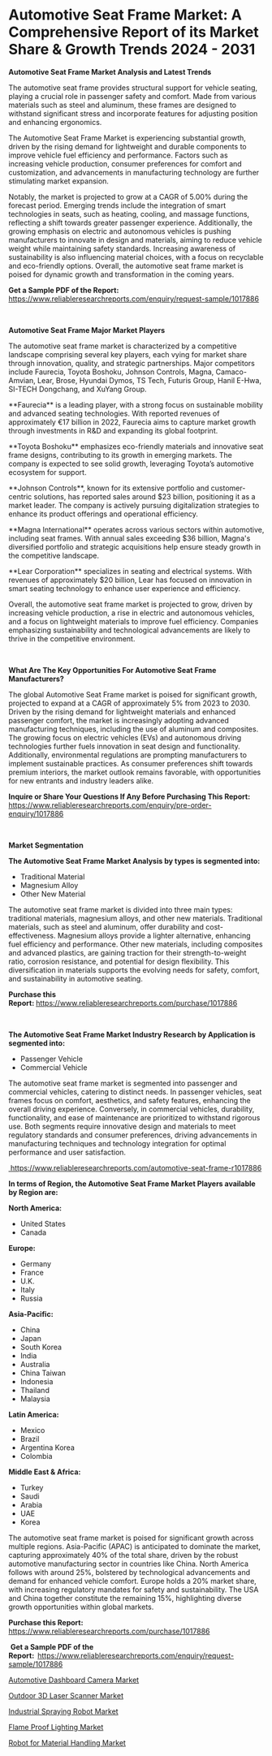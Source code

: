 <p><h1>Automotive Seat Frame Market: A Comprehensive Report of its Market Share & Growth Trends 2024 - 2031</h1></p><p><strong>Automotive Seat Frame Market Analysis and Latest Trends</strong></p>
<p><p>The automotive seat frame provides structural support for vehicle seating, playing a crucial role in passenger safety and comfort. Made from various materials such as steel and aluminum, these frames are designed to withstand significant stress and incorporate features for adjusting position and enhancing ergonomics. </p><p>The Automotive Seat Frame Market is experiencing substantial growth, driven by the rising demand for lightweight and durable components to improve vehicle fuel efficiency and performance. Factors such as increasing vehicle production, consumer preferences for comfort and customization, and advancements in manufacturing technology are further stimulating market expansion. </p><p>Notably, the market is projected to grow at a CAGR of 5.00% during the forecast period. Emerging trends include the integration of smart technologies in seats, such as heating, cooling, and massage functions, reflecting a shift towards greater passenger experience. Additionally, the growing emphasis on electric and autonomous vehicles is pushing manufacturers to innovate in design and materials, aiming to reduce vehicle weight while maintaining safety standards. Increasing awareness of sustainability is also influencing material choices, with a focus on recyclable and eco-friendly options. Overall, the automotive seat frame market is poised for dynamic growth and transformation in the coming years.</p></p>
<p><strong>Get a Sample PDF of the Report:&nbsp;</strong> <a href="https://www.reliableresearchreports.com/enquiry/request-sample/1017886?utm_campaign=24&utm_medium=2&utm_source=Github&utm_content=ia&utm_term=01112024&utm_id=automotive-seat-frame">https://www.reliableresearchreports.com/enquiry/request-sample/1017886</a></p>
<p>&nbsp;</p>
<p><strong>Automotive Seat Frame Major Market Players</strong></p>
<p><p>The automotive seat frame market is characterized by a competitive landscape comprising several key players, each vying for market share through innovation, quality, and strategic partnerships. Major competitors include Faurecia, Toyota Boshoku, Johnson Controls, Magna, Camaco-Amvian, Lear, Brose, Hyundai Dymos, TS Tech, Futuris Group, Hanil E-Hwa, SI-TECH Dongchang, and XuYang Group.</p><p>**Faurecia** is a leading player, with a strong focus on sustainable mobility and advanced seating technologies. With reported revenues of approximately €17 billion in 2022, Faurecia aims to capture market growth through investments in R&D and expanding its global footprint.</p><p>**Toyota Boshoku** emphasizes eco-friendly materials and innovative seat frame designs, contributing to its growth in emerging markets. The company is expected to see solid growth, leveraging Toyota’s automotive ecosystem for support.</p><p>**Johnson Controls**, known for its extensive portfolio and customer-centric solutions, has reported sales around $23 billion, positioning it as a market leader. The company is actively pursuing digitalization strategies to enhance its product offerings and operational efficiency.</p><p>**Magna International** operates across various sectors within automotive, including seat frames. With annual sales exceeding $36 billion, Magna's diversified portfolio and strategic acquisitions help ensure steady growth in the competitive landscape.</p><p>**Lear Corporation** specializes in seating and electrical systems. With revenues of approximately $20 billion, Lear has focused on innovation in smart seating technology to enhance user experience and efficiency.</p><p>Overall, the automotive seat frame market is projected to grow, driven by increasing vehicle production, a rise in electric and autonomous vehicles, and a focus on lightweight materials to improve fuel efficiency. Companies emphasizing sustainability and technological advancements are likely to thrive in the competitive environment.</p></p>
<p>&nbsp;</p>
<p><strong>What Are The Key Opportunities For Automotive Seat Frame Manufacturers?</strong></p>
<p><p>The global Automotive Seat Frame market is poised for significant growth, projected to expand at a CAGR of approximately 5% from 2023 to 2030. Driven by the rising demand for lightweight materials and enhanced passenger comfort, the market is increasingly adopting advanced manufacturing techniques, including the use of aluminum and composites. The growing focus on electric vehicles (EVs) and autonomous driving technologies further fuels innovation in seat design and functionality. Additionally, environmental regulations are prompting manufacturers to implement sustainable practices. As consumer preferences shift towards premium interiors, the market outlook remains favorable, with opportunities for new entrants and industry leaders alike.</p></p>
<p><strong>Inquire or Share Your Questions If Any Before Purchasing This Report:</strong> <a href="https://www.reliableresearchreports.com/enquiry/pre-order-enquiry/1017886?utm_campaign=24&utm_medium=2&utm_source=Github&utm_content=ia&utm_term=01112024&utm_id=automotive-seat-frame">https://www.reliableresearchreports.com/enquiry/pre-order-enquiry/1017886</a></p>
<p>&nbsp;</p>
<p><strong>Market Segmentation</strong></p>
<p><strong>The Automotive Seat Frame Market Analysis by types is segmented into:</strong></p>
<p><ul><li>Traditional Material</li><li>Magnesium Alloy</li><li>Other New Material</li></ul></p>
<p><p>The automotive seat frame market is divided into three main types: traditional materials, magnesium alloys, and other new materials. Traditional materials, such as steel and aluminum, offer durability and cost-effectiveness. Magnesium alloys provide a lighter alternative, enhancing fuel efficiency and performance. Other new materials, including composites and advanced plastics, are gaining traction for their strength-to-weight ratio, corrosion resistance, and potential for design flexibility. This diversification in materials supports the evolving needs for safety, comfort, and sustainability in automotive seating.</p></p>
<p><strong>Purchase this Report:&nbsp;</strong><a href="https://www.reliableresearchreports.com/purchase/1017886?utm_campaign=24&utm_medium=2&utm_source=Github&utm_content=ia&utm_term=01112024&utm_id=automotive-seat-frame">https://www.reliableresearchreports.com/purchase/1017886</a></p>
<p>&nbsp;</p>
<p><strong>The Automotive Seat Frame Market Industry Research by Application is segmented into:</strong></p>
<p><ul><li>Passenger Vehicle</li><li>Commercial Vehicle</li></ul></p>
<p><p>The automotive seat frame market is segmented into passenger and commercial vehicles, catering to distinct needs. In passenger vehicles, seat frames focus on comfort, aesthetics, and safety features, enhancing the overall driving experience. Conversely, in commercial vehicles, durability, functionality, and ease of maintenance are prioritized to withstand rigorous use. Both segments require innovative design and materials to meet regulatory standards and consumer preferences, driving advancements in manufacturing techniques and technology integration for optimal performance and user satisfaction.</p></p>
<p><a href="https://www.reliableresearchreports.com/automotive-seat-frame-r1017886?utm_campaign=24&utm_medium=2&utm_source=Github&utm_content=ia&utm_term=01112024&utm_id=automotive-seat-frame">&nbsp;https://www.reliableresearchreports.com/automotive-seat-frame-r1017886</a></p>
<p><strong>In terms of Region, the Automotive Seat Frame Market Players available by Region are:</strong></p>
<p>
    <p> <strong> North America: </strong>
        <ul>
            <li>United States</li>
            <li>Canada</li>
        </ul>
        </p> 
    <p> <strong> Europe: </strong>
        <ul>
            <li>Germany</li>
            <li>France</li>
            <li>U.K.</li>
            <li>Italy</li>
            <li>Russia</li>
        </ul>
        </p> 
    <p> <strong> Asia-Pacific: </strong>
        <ul>
            <li>China</li>
            <li>Japan</li>
            <li>South Korea</li>
            <li>India</li>
            <li>Australia</li>
            <li>China Taiwan</li>
            <li>Indonesia</li>
            <li>Thailand</li>
            <li>Malaysia</li>
        </ul>
        </p> 
    <p> <strong> Latin America: </strong>
        <ul>
            <li>Mexico</li>
            <li>Brazil</li>
            <li>Argentina Korea</li>
            <li>Colombia</li>
        </ul>
        </p> 
    <p> <strong> Middle East & Africa: </strong>
        <ul>
            <li>Turkey</li>
            <li>Saudi</li>
            <li>Arabia</li>
            <li>UAE</li>
            <li>Korea</li>
        </ul>
    </p>
    </p>
<p><p>The automotive seat frame market is poised for significant growth across multiple regions. Asia-Pacific (APAC) is anticipated to dominate the market, capturing approximately 40% of the total share, driven by the robust automotive manufacturing sector in countries like China. North America follows with around 25%, bolstered by technological advancements and demand for enhanced vehicle comfort. Europe holds a 20% market share, with increasing regulatory mandates for safety and sustainability. The USA and China together constitute the remaining 15%, highlighting diverse growth opportunities within global markets.</p></p>
<p><strong>Purchase this Report: </strong><a href="https://www.reliableresearchreports.com/purchase/1017886?utm_campaign=24&utm_medium=2&utm_source=Github&utm_content=ia&utm_term=01112024&utm_id=automotive-seat-frame">https://www.reliableresearchreports.com/purchase/1017886</a></p>
<p>&nbsp;<strong>Get a Sample PDF of the Report:&nbsp;&nbsp;</strong><a href="https://www.reliableresearchreports.com/enquiry/request-sample/1017886?utm_campaign=24&utm_medium=2&utm_source=Github&utm_content=ia&utm_term=01112024&utm_id=automotive-seat-frame">https://www.reliableresearchreports.com/enquiry/request-sample/1017886</a></p>
<p><strong></strong></p>
<p><p><a href="https://github.com/wenonaelwil/Market-Research-Report-List-1/blob/main/automotive-dashboard-camera-market.md?utm_campaign=24&utm_medium=2&utm_source=Github&utm_content=ia&utm_term=01112024&utm_id=automotive-seat-frame">Automotive Dashboard Camera Market</a></p><p><a href="https://www.linkedin.com/pulse/outdoor-3d-laser-scanner-market-evolution-regional-adaptations-fzmkf?utm_campaign=24&utm_medium=2&utm_source=Github&utm_content=ia&utm_term=01112024&utm_id=automotive-seat-frame">Outdoor 3D Laser Scanner Market</a></p><p><a href="https://issuu.com/reportprime-2/docs/industrial-spraying-robot-market-si_4322c0e335bc55?utm_campaign=24&utm_medium=2&utm_source=Github&utm_content=ia&utm_term=01112024&utm_id=automotive-seat-frame">Industrial Spraying Robot Market</a></p><p><a href="https://www.linkedin.com/pulse/flame-proof-lighting-market-revolution-2024-2031-trends-0lq4f?utm_campaign=24&utm_medium=2&utm_source=Github&utm_content=ia&utm_term=01112024&utm_id=automotive-seat-frame">Flame Proof Lighting Market</a></p><p><a href="https://issuu.com/reportprime-2/docs/robot-for-material-handling-market-_bde645bbc5ca21?utm_campaign=24&utm_medium=2&utm_source=Github&utm_content=ia&utm_term=01112024&utm_id=automotive-seat-frame">Robot for Material Handling Market</a></p></p>